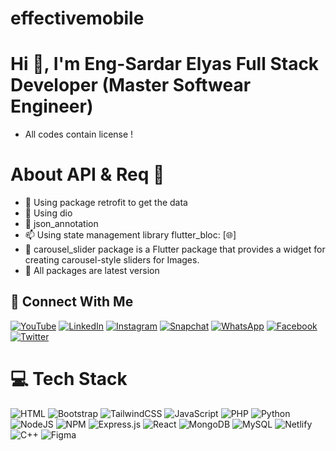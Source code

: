 # effectivemobile

# Hi 👋, I'm Eng-Sardar Elyas Full Stack Developer (Master Softwear Engineer) 
-  All codes contain license !

# About API & Req 🚀
- 🔭 Using package retrofit to get the data
- 🌱 Using dio
- 🥅 json_annotation 
- 📫 Using state management library flutter_bloc:  [🌐]
- 📝 carousel_slider package is a Flutter package that provides a widget for creating carousel-style sliders for Images.
- 💸 All packages are latest version


## 🤝 Connect With Me
[![YouTube](https://img.shields.io/badge/YouTube-%231DA1F2.svg?logo=YouTube&logoColor=white)]() 
[![LinkedIn](https://img.shields.io/badge/LinkedIn-%230077B5.svg?logo=linkedin&logoColor=white)]() 
[![Instagram](https://img.shields.io/badge/Instagram-%231DA1F2.svg?logo=Instagram&logoColor=white)]() 
[![Snapchat](https://img.shields.io/badge/Snapchat-%230077B5.svg?logo=Snapchat&logoColor=white)]() 
[![WhatsApp](https://img.shields.io/badge/WhatsApp-%231DA1F2.svg?logo=WhatsApp&logoColor=white)]() 
[![Facebook](https://img.shields.io/badge/Facebook-%230077B5.svg?logo=Facebook&logoColor=white)]() 
[![Twitter](https://img.shields.io/badge/Twitter-%231DA1F2.svg?logo=Twitter&logoColor=white)]() 

# 💻 Tech Stack
![HTML](https://img.shields.io/badge/html5-%23E34F26.svg?style=for-the-badge&logo=html5&logoColor=white) ![Bootstrap](https://img.shields.io/badge/bootstrap-%23563D7C.svg?style=for-the-badge&logo=bootstrap&logoColor=white) ![TailwindCSS](https://img.shields.io/badge/tailwindcss-%2338B2AC.svg?style=for-the-badge&logo=tailwind-css&logoColor=white) ![JavaScript](https://img.shields.io/badge/javascript-%23323330.svg?style=for-the-badge&logo=javascript&logoColor=%23F7DF1E) ![PHP](https://img.shields.io/badge/php-%23777BB4.svg?style=for-the-badge&logo=php&logoColor=white) ![Python](https://img.shields.io/badge/python-3670A0?style=for-the-badge&logo=python&logoColor=ffdd54) ![NodeJS](https://img.shields.io/badge/node.js-6DA55F?style=for-the-badge&logo=node.js&logoColor=white) ![NPM](https://img.shields.io/badge/NPM-%23000000.svg?style=for-the-badge&logo=npm&logoColor=white) ![Express.js](https://img.shields.io/badge/express.js-%23404d59.svg?style=for-the-badge&logo=express&logoColor=%2361DAFB) ![React](https://img.shields.io/badge/react-%2320232a.svg?style=for-the-badge&logo=react&logoColor=%2361DAFB) ![MongoDB](https://img.shields.io/badge/MongoDB-%234ea94b.svg?style=for-the-badge&logo=mongodb&logoColor=white) ![MySQL](https://img.shields.io/badge/mysql-%2300f.svg?style=for-the-badge&logo=mysql&logoColor=white) ![Netlify](https://img.shields.io/badge/netlify-%23000000.svg?style=for-the-badge&logo=netlify&logoColor=#00C7B7) ![C++](https://img.shields.io/badge/c++-%2300599C.svg?style=for-the-badge&logo=c%2B%2B&logoColor=white) ![Figma](https://img.shields.io/badge/figma-%23F24E1E.svg?style=for-the-badge&logo=figma&logoColor=white)  

